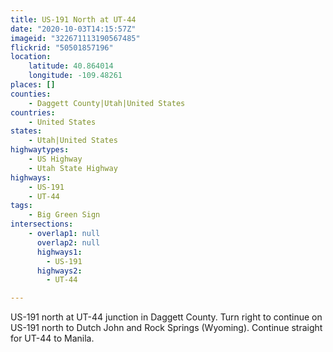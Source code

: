 ```yaml
---
title: US-191 North at UT-44
date: "2020-10-03T14:15:57Z"
imageid: "322671113190567485"
flickrid: "50501857196"
location:
    latitude: 40.864014
    longitude: -109.48261
places: []
counties:
    - Daggett County|Utah|United States
countries:
    - United States
states:
    - Utah|United States
highwaytypes:
    - US Highway
    - Utah State Highway
highways:
    - US-191
    - UT-44
tags:
    - Big Green Sign
intersections:
    - overlap1: null
      overlap2: null
      highways1:
        - US-191
      highways2:
        - UT-44

---
```

US-191 north at UT-44 junction in Daggett County.  Turn right to continue on US-191 north to Dutch John and Rock Springs (Wyoming).  Continue straight for UT-44 to Manila.